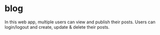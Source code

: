 # blog
In this web app, multiple users can view and publish their posts.
Users can login/logout and create, update & delete their posts.
